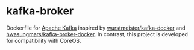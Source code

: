 kafka-broker
============

Dockerfile for [Apache Kafka](http://kafka.apache.org/) inspired by
[wurstmeister/kafka-docker](https://github.com/wurstmeister/kafka-docker) and [hwasungmars/kafka-broker-docker](https://github.com/hwasungmars/kafka-broker-docker). In contrast, this project is developed for compatibility with CoreOS.
